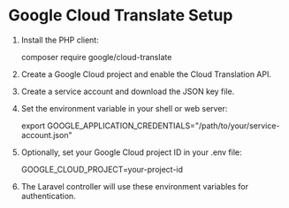 # Google Cloud Translate Setup

1. Install the PHP client:

    composer require google/cloud-translate

2. Create a Google Cloud project and enable the Cloud Translation API.

3. Create a service account and download the JSON key file.

4. Set the environment variable in your shell or web server:

    export GOOGLE_APPLICATION_CREDENTIALS="/path/to/your/service-account.json"

5. Optionally, set your Google Cloud project ID in your .env file:

    GOOGLE_CLOUD_PROJECT=your-project-id

6. The Laravel controller will use these environment variables for authentication.
